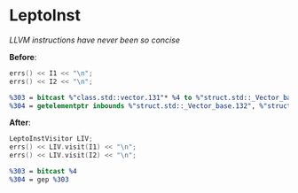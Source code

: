# LeptoInst

_LLVM instructions have never been so concise_

__Before__: 
```c++
errs() << I1 << "\n";
errs() << I2 << "\n";
```

```llvm
%303 = bitcast %"class.std::vector.131"* %4 to %"struct.std::_Vector_base.132"*
%304 = getelementptr inbounds %"struct.std::_Vector_base.132", %"struct.std::_Vector_base.132"* %303, i32 0, i32 0
```
__After__:
```c++
LeptoInstVisitor LIV;
errs() << LIV.visit(I1) << "\n";
errs() << LIV.visit(I2) << "\n";
```

```llvm
%303 = bitcast %4
%304 = gep %303
```
